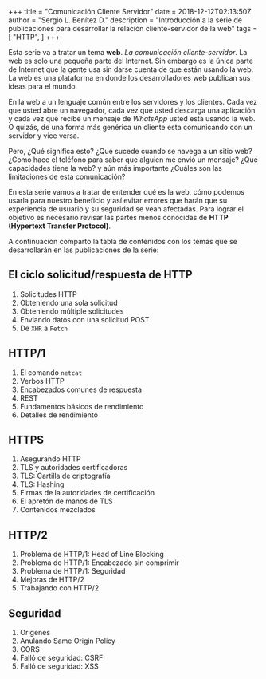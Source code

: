+++
title = "Comunicación Cliente Servidor"
date = 2018-12-12T02:13:50Z
author = "Sergio L. Benítez D."
description = "Introducción a la serie de publicaciones para desarrollar la relación cliente-servidor de la web"
tags = [
    "HTTP",
]
+++

Esta serie va a tratar un tema **web**. _La comunicación cliente-servidor_. La web es solo una pequeña parte del Internet. Sin embargo es la única parte de Internet que la gente usa sin darse cuenta de que están usando la web. La web es una plataforma en donde los desarrolladores web publican sus ideas para el mundo.

En la web a un lenguaje común entre los servidores y los clientes. Cada vez que usted abre un navegador, cada vez que usted descarga una aplicación y cada vez que recibe un mensaje de _WhatsApp_  usted esta usando la web. O quizás, de una forma más genérica un cliente esta comunicando con un servidor y vice versa.

Pero, ¿Qué significa esto? ¿Qué sucede cuando se navega a un sitio web? ¿Como hace el teléfono para saber que alguien me envió un mensaje? ¿Qué capacidades tiene la web? y aún más importante ¿Cuáles son las limitaciones de esta comunicación?

En esta serie vamos a tratar de entender qué es la web, cómo podemos usarla para nuestro beneficio y así evitar errores que harán que su experiencia de usuario y su seguridad se vean afectadas. Para lograr el objetivo es necesario revisar las partes menos conocidas de **HTTP (Hypertext Transfer Protocol)**.

A continuación comparto la tabla de contenidos con los temas que se desarrollarán en las publicaciones de la serie:

## El ciclo solicitud/respuesta de HTTP

1. Solicitudes HTTP
2. Obteniendo una sola solicitud
3. Obteniendo múltiple solicitudes
4. Enviando datos con una solicitud POST
5. De `XHR` a `Fetch`

## HTTP/1

1.  El comando `netcat`
2.  Verbos HTTP
3.  Encabezados comunes de respuesta
4.  REST
5.  Fundamentos básicos de rendimiento
6.  Detalles de rendimiento

## HTTPS

1. Asegurando HTTP
3. TLS y autoridades certificadoras
4. TLS: Cartilla de criptografía
5. TLS: Hashing
6. Firmas de la autoridades de certificación
7. El apretón de manos de TLS
8. Contenidos mezclados

## HTTP/2

1. Problema de HTTP/1: Head of Line Blocking
2. Problema de HTTP/1: Encabezado sin comprimir
3. Problema de HTTP/1: Seguridad
4. Mejoras de HTTP/2
5. Trabajando con HTTP/2

## Seguridad

1. Orígenes
2. Anulando Same Origin Policy
3. CORS
4. Falló de seguridad: CSRF
5. Falló de seguridad: XSS
